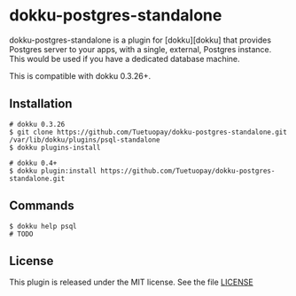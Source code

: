 # dokku-postgres-standalone

dokku-postgres-standalone is a plugin for [dokku][dokku] that provides Postgres
server to your apps, with a single, external, Postgres instance. This would be
used if you have a dedicated database machine.

This is compatible with dokku 0.3.26+.

## Installation

```shell
# dokku 0.3.26
$ git clone https://github.com/Tuetuopay/dokku-postgres-standalone.git /var/lib/dokku/plugins/psql-standalone
$ dokku plugins-install

# dokku 0.4+
$ dokku plugin:install https://github.com/Tuetuopay/dokku-postgres-standalone.git
```

## Commands

```shell
$ dokku help psql
# TODO
```

## License

This plugin is released under the MIT license. See the file [LICENSE](LICENSE)

